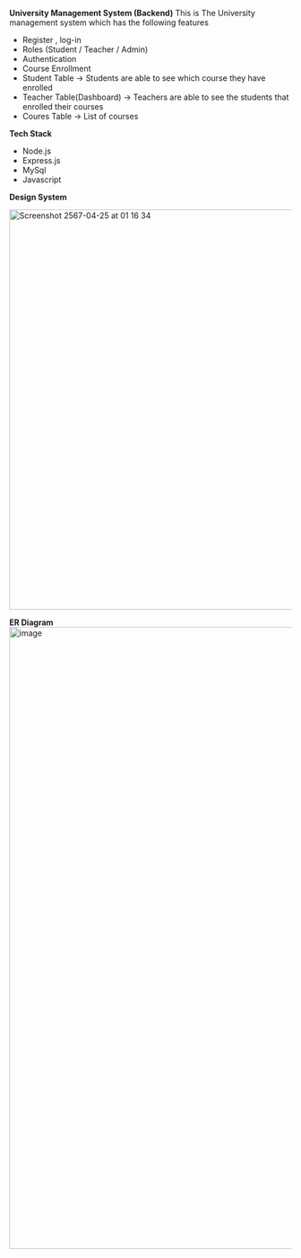 **University Management System (Backend)**
This is The University management system which has the following features
- Register , log-in
- Roles (Student / Teacher / Admin)
- Authentication 
- Course Enrollment
- Student Table -> Students are able to see which course they have enrolled
- Teacher Table(Dashboard) -> Teachers are able to see the students that enrolled their courses
- Coures Table -> List of courses

**Tech Stack**
- Node.js
- Express.js
- MySql
- Javascript


**Design System**

<img width="713" alt="Screenshot 2567-04-25 at 01 16 34" src="https://github.com/chtk05/UniversityManagementServer/assets/80698340/1d94757e-f14e-42a2-a6d5-6beb9df6fd04">



**ER Diagram**
<img width="1108" alt="image" src="https://github.com/chtk05/UniversityManagementSystem/assets/80698340/1db86f91-5b07-4959-8dbe-5a593aea499c">





  
